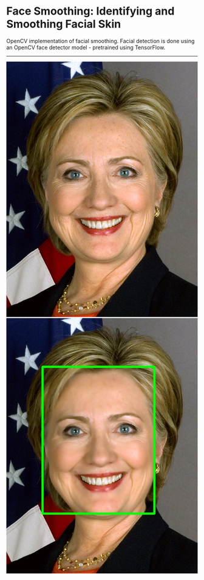 # Face Smoothing: Identifying and Smoothing Facial Skin

OpenCV implementation of facial smoothing. Facial detection is done using an OpenCV face detector model - pretrained using TensorFlow.

---

![alt text](https://github.com/5starkarma/face-smoothing/blob/main/data/images/hillary_clinton.jpg?raw=true "Input image")
![alt text](https://github.com/5starkarma/face-smoothing/blob/main/data/output/output_with_bbox0.jpg?raw=true "Output image")
